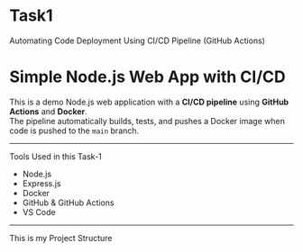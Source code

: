 # Task1
 Automating Code Deployment Using CI/CD Pipeline (GitHub Actions)
# Simple Node.js Web App with CI/CD

This is a demo Node.js web application with a **CI/CD pipeline** using **GitHub Actions** and **Docker**.  
The pipeline automatically builds, tests, and pushes a Docker image when code is pushed to the `main` branch.

---

Tools Used in this Task-1

- Node.js
- Express.js
- Docker
- GitHub & GitHub Actions
- VS Code

---
This is my Project Structure

